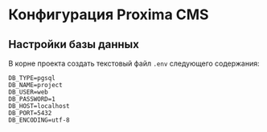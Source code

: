 # Конфигурация Proxima CMS

## Настройки базы данных

В корне проекта создать текстовый файл `.env` следующего содержания:
```
DB_TYPE=pgsql
DB_NAME=project
DB_USER=web
DB_PASSWORD=1
DB_HOST=localhost
DB_PORT=5432
DB_ENCODING=utf-8
```
